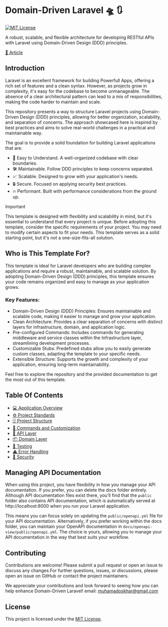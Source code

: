 # Domain-Driven Laravel 🛸 🔃

[![MIT License](https://img.shields.io/github/license/oskhar/domain-driven-laravel)](https://github.com/oskhar/domain-driven-laravel/blob/main/LICENSE)

A robust, scalable, and flexible architecture for developing RESTful APIs with Laravel using Domain-Driven Design (DDD) principles.

[📘 Article](https://dev.to/oskhar/domain-driven-laravel-build-great-systems-that-are-scalable-and-powerful-4458)

## Introduction

Laravel is an excellent framework for building Powerfull Apps, offering a rich set of features and a clean syntax. However, as projects grow in complexity, it's easy for the codebase to become unmanageable. The absence of a clear architectural pattern can lead to a mix of responsibilities, making the code harder to maintain and scale.

This repository presents a way to structure Laravel projects using Domain-Driven Design (DDD) principles, allowing for better organization, scalability, and separation of concerns. The approach showcased here is inspired by best practices and aims to solve real-world challenges in a practical and maintainable way.

The goal is to provide a solid foundation for building Laravel applications that are.

-   🧩 Easy to Understand. A well-organized codebase with clear boundaries.
-   🛠️ Maintainable. Follow DDD principles to keep concerns separated.
-   📈 Scalable. Designed to grow with your application's needs.
-   🔒 Secure. Focused on applying security best practices.
-   🔥 Performant. Built with performance considerations from the ground up.

> [!IMPORTANT]
> This template is designed with flexibility and scalability in mind, but it's essential to understand that every project is unique. Before adopting this template, consider the specific requirements of your project. You may need to modify certain aspects to fit your needs. This template serves as a solid starting point, but it's not a one-size-fits-all solution.

## Who is This Template For?

This template is ideal for Laravel developers who are building complex applications and require a robust, maintainable, and scalable solution. By adopting Domain-Driven Design (DDD) principles, this template ensures your code remains organized and easy to manage as your application grows.

### Key Features:

-   Domain-Driven Design (DDD) Principles: Ensures maintainable and scalable code, making it easier to manage and grow your application.
-   Clean Architecture: Provides a clear separation of concerns with distinct layers for infrastructure, domain, and application logic.
-   Pre-configured Commands: Includes commands for generating middleware and service classes within the Infrastructure layer, streamlining development processes.
-   Customizable Stubs: Predefined stubs allow you to easily generate custom classes, adapting the template to your specific needs.
-   Extensible Structure: Supports the growth and complexity of your application, ensuring long-term maintainability.

Feel free to explore the repository and the provided documentation to get the most out of this template.

## Table Of Contents

-   [💻 Application Overview](docs/application-overview.md)
-   [⚙️ Project Standards](docs/project-standards.md)
-   [🗄️ Project Structure](docs/project-structure.md)
-   [🧱 Commands and Customization](docs/commands-and-costumization.md)
-   [📡 API Layer](docs/api-layer.md)
-   [📦 Domain Layer](docs/domain-layer.md)
-   [🧪 Testing](docs/testing.md)
-   [⚠️ Error Handling](docs/error-handling.md)
-   [🔐 Security](docs/security.md)

## Managing API Documentation

When using this project, you have flexibility in how you manage your API documentation. If you prefer, you can delete the docs folder entirely. Although API documentation files exist there, you’ll find that the `public` folder also contains API documentation, which is automatically served at http://localhost:8000 when you run your Laravel application.

This means you can focus solely on updating the `public/openapi.yml` file for your API documentation. Alternatively, if you prefer working within the docs folder, you can maintain your OpenAPI documentation in `docs/openapi-view/public/openapi.yml`. The choice is yours, allowing you to manage your API documentation in the way that best suits your workflow.

## Contributing

Contributions are welcome! Please submit a pull request or open an issue to discuss any changes.For further questions, issues, or discussions, please open an issue on GitHub or contact the project maintainers.

We appreciate your contributions and look forward to seeing how you can help enhance Domain-Driven Laravel!
email: [muhamadoskhar@gmail.com](mailto:muhamadoskhar@gmail.com)

## License

This project is licensed under the [MIT License](LICENSE).
